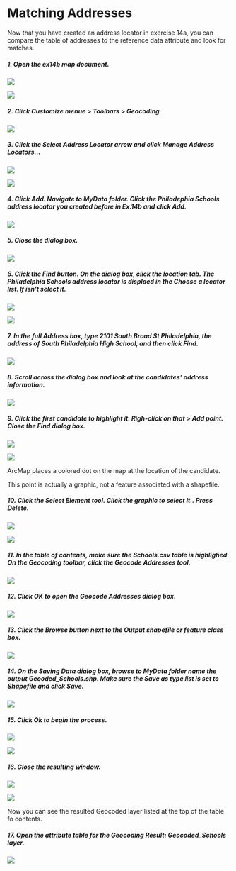 # Matching Addresses

Now that you have created an address locator in exercise 14a, you can compare the table of addresses to the reference data attribute and look for matches.

##### 1. Open the ex14b map document.

![](./img/ArcGis-14b-01-1.png)

![](./img/ArcGis-14b-01-2.png)

##### 2. Click Customize menue > Toolbars > Geocoding

![](./img/ArcGis-14b-02.png)

##### 3. Click the Select Address Locator arrow and click Manage Address Locators...

![](./img/ArcGis-14b-03-1.png)

![](./img/ArcGis-14b-03-2.png)

##### 4. Click Add. Navigate to MyData folder. Click the Philadephia Schools address locator you created before in Ex.14b and click Add. 

![](./img/ArcGis-14b-04-1.png)

##### 5. Close the dialog box.

![](./img/ArcGis-14b-05.png)

##### 6. Click the Find button. On the dialog box, click the location tab. The Philadelphia Schools address locator is displaed in the Choose a locator list. If isn't select it.

![](./img/ArcGis-14b-06-1.png)

![](./img/ArcGis-14b-06-2.png)

##### 7. In the full Address box, type 2101 South Broad St Philadelphia, the address of South Philadelphia High School, and then click Find.

![](./img/ArcGis-14b-07.png)

##### 8. Scroll across the dialog box and look at the candidates' address information.

![](./img/ArcGis-14b-08.png)

##### 9. Click the first candidate to highlight it. Righ-click on that > Add point. Close the Find dialog box.

![](./img/ArcGis-14b-09-1.png)

![](./img/ArcGis-14b-09-2.png)

ArcMap places a colored dot on the map at the location of the candidate.

This point is actually a graphic, not a feature associated with a shapefile.

##### 10. Click the Select Element tool. Click the graphic to select it.. Press Delete.

![](./img/ArcGis-14b-10-1.png)

![](./img/ArcGis-14b-10-2.png)

##### 11. In the table of contents, make sure the Schools.csv table is highlighed. On the Geocoding toolbar, click the Geocode Addresses tool.

![](./img/ArcGis-14b-11.png)

##### 12. Click OK to open the Geocode Addresses dialog box.

![](./img/ArcGis-14b-12.png)

##### 13. Click the Browse button next to the Output shapefile or feature class box.

![](./img/ArcGis-14b-13.png)

##### 14. On the Saving Data dialog box, browse to MyData folder name the output Geooded_Schools.shp. Make sure the Save as type list is set to Shapefile and click Save.

![](./img/ArcGis-14b-14.png)

##### 15. Click Ok to begin the process.

![](./img/ArcGis-14b-15-1.png)

![](./img/ArcGis-14b-15-2.png)

##### 16. Close the resulting window.

![](./img/ArcGis-14b-16-1.png)

![](./img/ArcGis-14b-16-2.png)

Now you can see the resulted Geocoded layer listed at the top of the table fo contents.

##### 17. Open the attribute table for the Geocoding Result: Geocoded_Schools layer.

![](./img/ArcGis-14b-17.png)








